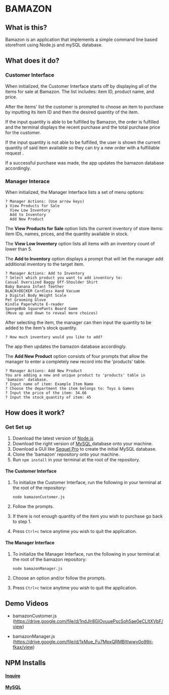 # BAMAZON
## What is this?

Bamazon is an application that implements a simple command line based storefront using Node.js and mySQL  database.
## What does it do?
### Customer Interface

When initialized, the Customer Interface starts off by displaying all of the items for sale at Bamazon. The list includes: item ID, product name, and price.

After the items' list the customer is prompted to choose an item to purchase by inputting its item ID and then the desired quantity of the item. 

If the input quantity is able to be fulfilled by Bamazon, the order is fulfilled and the terminal displays the recent purchase and the total purchase price for the customer. 

If the input quantity is not able to be fulfilled, the user is shown the current quantity of said item available so they can try a new order with a fulfillable request .

If a successful purchase was made, the app updates the bamazon database accordingly. 

### Manager Interace
When initialized, the Manager Interface lists a set of menu options:

	? Manager Actions: (Use arrow keys)
	❯ View Products for Sale 
	  View Low Inventory 
	  Add to Inventory 
	  Add New Product
	  
The **View Products for Sale** option lists the current inventory of store items: item IDs, names, prices, and the quantity available in stock. 

The **View Low Inventory** option lists all items with an inventory count of lower than 5.

The **Add to Inventory** option displays a prompt that will let the manager add additional inventory to the target item.

	? Manager Actions: Add to Inventory
	? Select which product you want to add inventory to:
	Casual Oversized Baggy Off-Shoulder Shirt
	Baby Banana Infant Teether
	BLACK+DECKER Cordless Hand Vacuum
	❯ Digital Body Weight Scale
	Pet Grooming Glove
	Kindle Paperwhite E-reader
	SpongeBob SquarePants Board Game
	(Move up and down to reveal more choices)
After selecting the item, the manager can then input the quantity to be added to the item's stock quantity.


	? How much inventory would you like to add?

 The app then updates the bamazon database accordingly. 

The **Add New Product** option consists of four prompts that allow the manager to enter a completely new record into the 'products' table. 


	? Manager Actions: Add New Product 
	You are adding a new and unique product to 'products' table in 'bamazon' database. 
	? Input name of item: Example Item Name 
	? Choose the department the item belongs to: Toys & Games 
	? Input the price of the item: 34.66
	? Input the stock_quantity of item: 45

## How does it work?
### Get Set up

 

 1. Download the latest version of [Node.js](https://nodejs.org/en/)
 2. Download the right version of [MySQL ](https://dev.mysql.com/) database onto your machine. 
 3. Download a GUI like [Sequel Pro](https://www.sequelpro.com/) to create the initial MySQL database.
 4. Clone the 'bamazon' repository onto your machine.
 5. Run `npm install` in your terminal at the root of the repository.

#### The Customer Interface

 1. To initialize the Customer Interface, run the following in your terminal at the root of the repository:


	`node bamazonCustomer.js`

 2. Follow the prompts.
 3. If there is not enough quantity of the item you wish to purchase go back to step 1.
 4. Press `Ctrl+c` twice anytime you wish to quit the application.

#### The Manager Interface

 1. To initialize the Manager Interface, run the following in your terminal at the root of the bamazon repository:


	`node bamazonManager.js`

 2. Choose an option and/or follow the prompts.
 3. Press `Ctrl+c` twice anytime you wish to quit the application.

## Demo Videos

* bamazonCustomer.js (https://drive.google.com/file/d/1ndJIr8GIOvuuePscSoh5ae0eCLItXVbF/view)

* bamazonManager.js (https://drive.google.com/file/d/1xMue_Fu7MpxQRMBItlwwy0o99ij-fkax/view)

##  NPM Installs

#### [Inquire](https://www.npmjs.com/package/inquirer)
#### [MySQL](https://www.npmjs.com/package/mysql)
